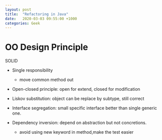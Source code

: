 ```yaml
---
layout: post
title:  "Refactoring in Java"
date:   2020-03-03 09:55:00 +1000
categories: Geek
---
```


OO Design Principle
=======================

SOLID 

- Single responsibility 
    - move common method out

- Open-closed principle: open for extend, closed for modification

- Liskov substitution: object can be replace by subtype, still correct

- Interface segregation: small specific interface better than single generic one.

- Dependency inversion: depend on abstraction but not concretions.
    - avoid using new keyword in method,make the test easier





